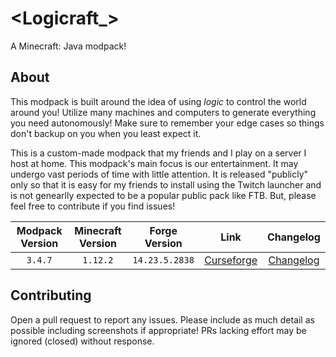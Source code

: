 # <Logicraft_>

A Minecraft: Java modpack!

## About

This modpack is built around the idea of using _logic_ to control the world
around you! Utilize many machines and computers to generate everything you need
autonomously! Make sure to remember your edge cases so things don't backup on
you when you least expect it.

This is a custom-made modpack that my friends and I play on a server I host at
home. This modpack's main focus is our entertainment. It may undergo vast
periods of time with little attention. It is released "publicly" only so that it
is easy for my friends to install using the Twitch launcher and is not genearlly
expected to be a popular public pack like FTB. But, please feel free to
contribute if you find issues!

| Modpack Version  | Minecraft Version | Forge Version | Link | Changelog |
| :--------------: | :---------------: | :------------: | :---: | :--: |
| `3.4.7`          | `1.12.2`          | `14.23.5.2838` | [Curseforge](https://www.curseforge.com/minecraft/modpacks/logicraft_/) | [Changelog](CHANGELOG.md) |

## Contributing

Open a pull request to report any issues. Please include as much detail as
possible including screenshots if appropriate! PRs lacking effort may be ignored
(closed) without response.